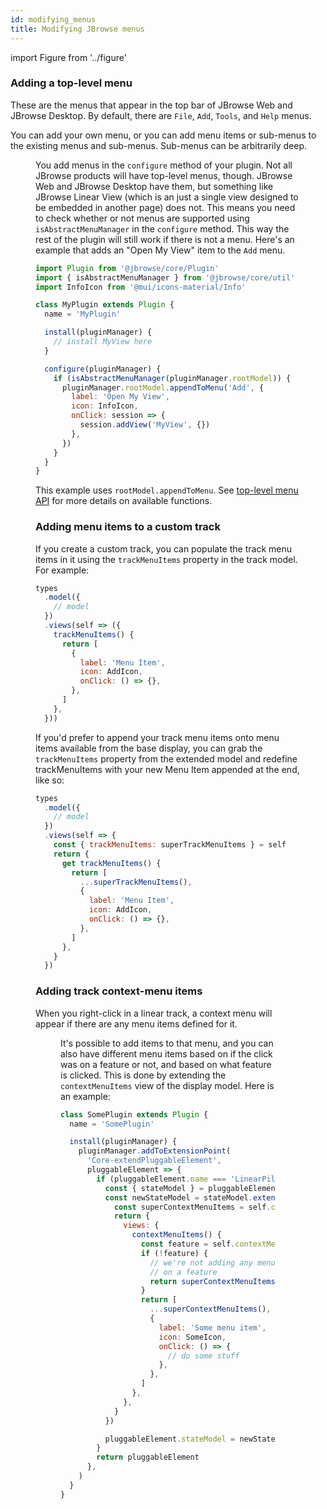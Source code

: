 ```yaml
---
id: modifying_menus
title: Modifying JBrowse menus
---
```


import Figure from '../figure'

### Adding a top-level menu

These are the menus that appear in the top bar of JBrowse Web and JBrowse
Desktop. By default, there are `File`, `Add`, `Tools`, and `Help` menus.

You can add your own menu, or you can add menu items or sub-menus to the
existing menus and sub-menus. Sub-menus can be arbitrarily deep.

<Figure src="/img/top_level_menus.png" caption="In the above screenshot, the `Add` menu provides quick access to adding a view via the UI; this is a good place to consider adding your own custom view type."/>

You add menus in the `configure` method of your plugin. Not all JBrowse products
will have top-level menus, though. JBrowse Web and JBrowse Desktop have them,
but something like JBrowse Linear View (which is an just a single view designed
to be embedded in another page) does not. This means you need to check whether
or not menus are supported using `isAbstractMenuManager` in the `configure`
method. This way the rest of the plugin will still work if there is not a menu.
Here's an example that adds an "Open My View" item to the `Add` menu.

```js
import Plugin from '@jbrowse/core/Plugin'
import { isAbstractMenuManager } from '@jbrowse/core/util'
import InfoIcon from '@mui/icons-material/Info'

class MyPlugin extends Plugin {
  name = 'MyPlugin'

  install(pluginManager) {
    // install MyView here
  }

  configure(pluginManager) {
    if (isAbstractMenuManager(pluginManager.rootModel)) {
      pluginManager.rootModel.appendToMenu('Add', {
        label: 'Open My View',
        icon: InfoIcon,
        onClick: session => {
          session.addView('MyView', {})
        },
      })
    }
  }
}
```

This example uses `rootModel.appendToMenu`. See
[top-level menu API](/docs/api_guide#rootmodel-menu-api) for more details on
available functions.

### Adding menu items to a custom track

If you create a custom track, you can populate the track menu items in it using
the `trackMenuItems` property in the track model. For example:

```js
types
  .model({
    // model
  })
  .views(self => ({
    trackMenuItems() {
      return [
        {
          label: 'Menu Item',
          icon: AddIcon,
          onClick: () => {},
        },
      ]
    },
  }))
```

If you'd prefer to append your track menu items onto menu items available from
the base display, you can grab the `trackMenuItems` property from the extended
model and redefine trackMenuItems with your new Menu Item appended at the end,
like so:

```js
types
  .model({
    // model
  })
  .views(self => {
    const { trackMenuItems: superTrackMenuItems } = self
    return {
      get trackMenuItems() {
        return [
          ...superTrackMenuItems(),
          {
            label: 'Menu Item',
            icon: AddIcon,
            onClick: () => {},
          },
        ]
      },
    }
  })
```

### Adding track context-menu items

When you right-click in a linear track, a context menu will appear if there are
any menu items defined for it.

<Figure src="/img/linear_align_ctx_menu.png" caption="A screenshot of a context menu available on a linear genome view track. Here, we see the context menu of a feature right-clicked on a LinearAlignmentsDisplay."/>

It's possible to add items to that menu, and you can also have different menu
items based on if the click was on a feature or not, and based on what feature
is clicked. This is done by extending the `contextMenuItems` view of the display
model. Here is an example:

```js
class SomePlugin extends Plugin {
  name = 'SomePlugin'

  install(pluginManager) {
    pluginManager.addToExtensionPoint(
      'Core-extendPluggableElement',
      pluggableElement => {
        if (pluggableElement.name === 'LinearPileupDisplay') {
          const { stateModel } = pluggableElement
          const newStateModel = stateModel.extend(self => {
            const superContextMenuItems = self.contextMenuItems
            return {
              views: {
                contextMenuItems() {
                  const feature = self.contextMenuFeature
                  if (!feature) {
                    // we're not adding any menu items since the click was not
                    // on a feature
                    return superContextMenuItems()
                  }
                  return [
                    ...superContextMenuItems(),
                    {
                      label: 'Some menu item',
                      icon: SomeIcon,
                      onClick: () => {
                        // do some stuff
                      },
                    },
                  ]
                },
              },
            }
          })

          pluggableElement.stateModel = newStateModel
        }
        return pluggableElement
      },
    )
  }
}
```
